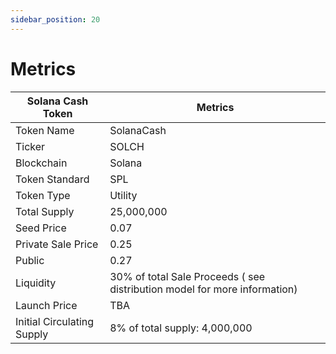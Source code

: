 ```yaml
---
sidebar_position: 20
---
```


# Metrics

| Solana Cash Token          | Metrics                                                                   |
|----------------------------|---------------------------------------------------------------------------|
| Token Name                 | SolanaCash                                                                |
| Ticker                     | SOLCH                                                                     |
| Blockchain                 | Solana                                                                    |
| Token Standard             | SPL                                                                       |
| Token Type                 | Utility                                                                   |
| Total Supply               | 25,000,000                                                                |
| Seed Price                 | 0.07                                                                      |
| Private Sale Price         | 0.25                                                                      |
| Public                     | 0.27                                                                      |
| Liquidity                  | 30% of total Sale Proceeds ( see distribution model for more information) |
| Launch Price               | TBA                                                                       |
| Initial Circulating Supply | 8% of total supply: 4,000,000                                             |